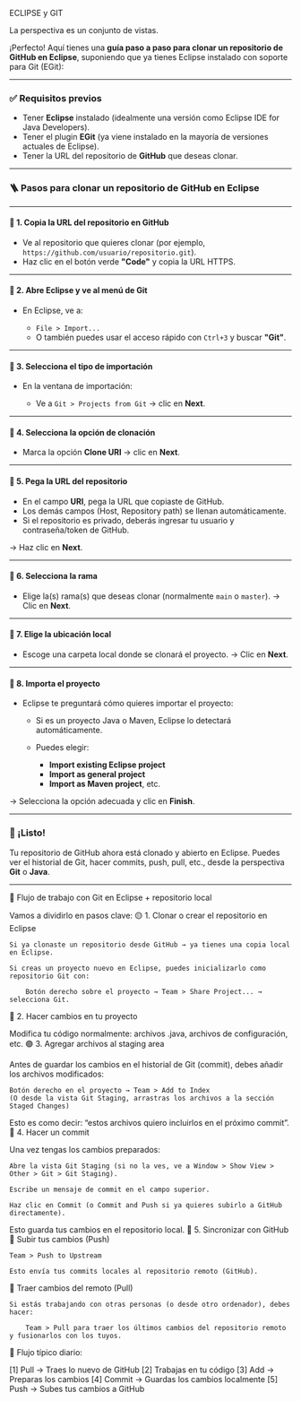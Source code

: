 ECLIPSE y GIT

La perspectiva es un conjunto de vistas.

¡Perfecto! Aquí tienes una **guía paso a paso para clonar un repositorio de GitHub en Eclipse**, suponiendo que ya tienes Eclipse instalado con soporte para Git (EGit):

---

### ✅ **Requisitos previos**

* Tener **Eclipse** instalado (idealmente una versión como Eclipse IDE for Java Developers).
* Tener el plugin **EGit** (ya viene instalado en la mayoría de versiones actuales de Eclipse).
* Tener la URL del repositorio de **GitHub** que deseas clonar.

---

### 🪜 **Pasos para clonar un repositorio de GitHub en Eclipse**

---

#### 🔹 1. Copia la URL del repositorio en GitHub

* Ve al repositorio que quieres clonar (por ejemplo, `https://github.com/usuario/repositorio.git`).
* Haz clic en el botón verde **"Code"** y copia la URL HTTPS.

---

#### 🔹 2. Abre Eclipse y ve al menú de Git

* En Eclipse, ve a:

  * `File > Import...`
  * O también puedes usar el acceso rápido con `Ctrl+3` y buscar **"Git"**.

---

#### 🔹 3. Selecciona el tipo de importación

* En la ventana de importación:

  * Ve a `Git > Projects from Git` → clic en **Next**.

---

#### 🔹 4. Selecciona la opción de clonación

* Marca la opción **Clone URI** → clic en **Next**.

---

#### 🔹 5. Pega la URL del repositorio

* En el campo **URI**, pega la URL que copiaste de GitHub.
* Los demás campos (Host, Repository path) se llenan automáticamente.
* Si el repositorio es privado, deberás ingresar tu usuario y contraseña/token de GitHub.

→ Haz clic en **Next**.

---

#### 🔹 6. Selecciona la rama

* Elige la(s) rama(s) que deseas clonar (normalmente `main` o `master`).
  → Clic en **Next**.

---

#### 🔹 7. Elige la ubicación local

* Escoge una carpeta local donde se clonará el proyecto.
  → Clic en **Next**.

---

#### 🔹 8. Importa el proyecto

* Eclipse te preguntará cómo quieres importar el proyecto:

  * Si es un proyecto Java o Maven, Eclipse lo detectará automáticamente.
  * Puedes elegir:

    * **Import existing Eclipse project**
    * **Import as general project**
    * **Import as Maven project**, etc.

→ Selecciona la opción adecuada y clic en **Finish**.

---

### 🧩 ¡Listo!

Tu repositorio de GitHub ahora está clonado y abierto en Eclipse. Puedes ver el historial de Git, hacer commits, push, pull, etc., desde la perspectiva **Git** o **Java**.

---

🔄 Flujo de trabajo con Git en Eclipse + repositorio local

Vamos a dividirlo en pasos clave:
🟡 1. Clonar o crear el repositorio en Eclipse

    Si ya clonaste un repositorio desde GitHub → ya tienes una copia local en Eclipse.

    Si creas un proyecto nuevo en Eclipse, puedes inicializarlo como repositorio Git con:

        Botón derecho sobre el proyecto → Team > Share Project... → selecciona Git.

🔵 2. Hacer cambios en tu proyecto

Modifica tu código normalmente: archivos .java, archivos de configuración, etc.
🟣 3. Agregar archivos al staging area

Antes de guardar los cambios en el historial de Git (commit), debes añadir los archivos modificados:

    Botón derecho en el proyecto → Team > Add to Index
    (O desde la vista Git Staging, arrastras los archivos a la sección Staged Changes)

Esto es como decir: “estos archivos quiero incluirlos en el próximo commit”.
🔴 4. Hacer un commit

Una vez tengas los cambios preparados:

    Abre la vista Git Staging (si no la ves, ve a Window > Show View > Other > Git > Git Staging).

    Escribe un mensaje de commit en el campo superior.

    Haz clic en Commit (o Commit and Push si ya quieres subirlo a GitHub directamente).

Esto guarda tus cambios en el repositorio local.
🔁 5. Sincronizar con GitHub
🔼 Subir tus cambios (Push)

    Team > Push to Upstream

    Esto envía tus commits locales al repositorio remoto (GitHub).

🔽 Traer cambios del remoto (Pull)

    Si estás trabajando con otras personas (o desde otro ordenador), debes hacer:

        Team > Pull para traer los últimos cambios del repositorio remoto y fusionarlos con los tuyos.

🧭 Flujo típico diario:

[1] Pull  → Traes lo nuevo de GitHub
[2] Trabajas en tu código
[3] Add   → Preparas los cambios
[4] Commit → Guardas los cambios localmente
[5] Push  → Subes tus cambios a GitHub


